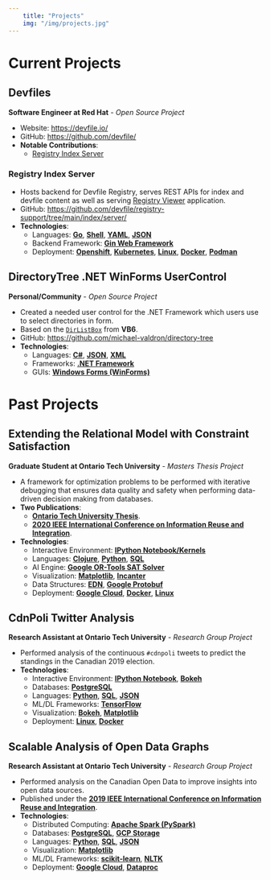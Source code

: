 ```yaml
---
    title: "Projects"
    img: "/img/projects.jpg"
---
```


# Current Projects

## Devfiles
**Software Engineer at Red Hat** - *Open Source Project*
- Website: <a href="https://devfile.io" target="_blank">https://devfile.io/</a>
- GitHub: <a href="https://github.com/devfile/" target="_blank">https://github.com/devfile/</a>
- **Notable Contributions**:
    - [Registry Index Server](#registry-index-server)

### Registry Index Server
- Hosts backend for Devfile Registry, serves REST APIs for index and devfile content as well as serving [Registry Viewer](https://github.com/devfile/registry-viewer) application.
- GitHub: <a href="https://github.com/devfile/registry-support/tree/main/index/server/" target="_blank">https://github.com/devfile/registry-support/tree/main/index/server/</a>
- **Technologies**:
    - Languages: <a href="https://go.dev/" target="_blank">**Go**</a>, <a href="https://en.wikipedia.org/wiki/Shell_script" target="_blank">**Shell**</a>, <a href="https://www.redhat.com/en/topics/automation/what-is-yaml" target="_blank">**YAML**</a>, <a href="https://www.json.org/json-en.html" target="_blank">**JSON**</a>
    - Backend Framework: <a href="https://github.com/gin-gonic/gin" target="_blank">**Gin Web Framework**</a>
    - Deployment: <a href="https://cloud.redhat.com/learn/what-is-openshift" target="_blank">**Openshift**</a>, <a href="https://kubernetes.io/" target="_blank">**Kubernetes**</a>, <a href="https://en.wikipedia.org/wiki/Linux" target="_blank">**Linux**</a>, <a href="https://www.docker.com/" target="_target">**Docker**</a>, <a href="https://podman.io/" target="_target">**Podman**</a>

## DirectoryTree .NET WinForms UserControl
**Personal/Community** - *Open Source Project*
- Created a needed user control for the .NET Framework which users use to select directories in form.
- Based on the <a href="https://docs.microsoft.com/en-us/dotnet/api/microsoft.visualbasic.compatibility.vb6.dirlistbox?view=netframework-4.8" target="_blank">`DirListBox`</a> from **VB6**.
- GitHub: <a href="https://github.com/michael-valdron/directory-tree" target="_blank">https://github.com/michael-valdron/directory-tree</a>
- **Technologies**:
    - Languages: <a href="https://docs.microsoft.com/en-us/dotnet/csharp/" target="_blank">**C#**</a>, <a href="https://www.json.org/json-en.html" target="_blank">**JSON**</a>, <a href="https://www.w3.org/XML/" target="_blank">**XML**</a>
    - Frameworks: <a href="https://dotnet.microsoft.com/learn/dotnet/what-is-dotnet-framework" target="_blank">**.NET Framework**</a>
    - GUIs: <a href="https://docs.microsoft.com/en-us/dotnet/desktop/winforms/?view=netdesktop-5.0" target="_blank">**Windows Forms (WinForms)**</a>
<!-- , <a href="https://en.wikipedia.org/wiki/Extensible_Application_Markup_Language" target="_blank">**XAML**</a> -->
<!-- , <a href="https://docs.microsoft.com/en-us/dotnet/desktop/wpf/?view=netdesktop-5.0" target="_blank">**Windows Presentation Foundation (WPF)**</a> -->

# Past Projects

## Extending the Relational Model with Constraint Satisfaction 
**Graduate Student at Ontario Tech University** - *Masters Thesis Project*
- A framework for optimization problems to be performed with iterative debugging that ensures data quality and safety when performing data-driven decision making from databases.
- **Two Publications**: 
    - <a href="http://ir.library.dc-uoit.ca/handle/10155/1282" target="__blank">**Ontario Tech University Thesis**</a>.
    - <a href="https://homepages.uc.edu/~niunn/IRI20/" target="_blank">**2020 IEEE International Conference on Information Reuse and Integration**</a>.
- **Technologies**:
    - Interactive Environment: <a href="https://jupyter.org/" target="_blank">**IPython Notebook/Kernels**</a>
    - Languages: <a href="https://clojure.org/" target="_blank">**Clojure**</a>, <a href="https://python.org/" target="_blank">**Python**</a>, <a href="https://en.wikipedia.org/wiki/SQL" target="_blank">**SQL**</a>
    - AI Engine: <a href="https://developers.google.com/optimization/cp/cp_solver" target="_blank">**Google OR-Tools SAT Solver**</a>
    - Visualization: <a href="https://matplotlib.org/" target="_blank">**Matplotlib**</a>, <a href="http://incanter.org/" target="_blank">**Incanter**</a>
    - Data Structures: <a href="https://github.com/edn-format/edn" target="_blank">**EDN**</a>, <a href="https://developers.google.com/protocol-buffers" target="_blank">**Google Protobuf**</a>
    - Deployment: <a href="https://cloud.google.com/" target="_blank">**Google Cloud**</a>, <a href="https://www.docker.com/" target="_target">**Docker**</a>, <a href="https://en.wikipedia.org/wiki/Linux" target="_blank">**Linux**</a>

## CdnPoli Twitter Analysis
**Research Assistant at Ontario Tech University** - *Research Group Project*
- Performed analysis of the continuous `#cdnpoli` tweets to predict the standings in the Canadian 2019 election.
- **Technologies**:
    - Interactive Environment: <a href="https://jupyter.org/" target="_blank">**IPython Notebook**</a>, <a href="https://bokeh.org/" target="_blank">**Bokeh**</a>
    - Databases: <a href="https://www.postgresql.org/" target="_blank">**PostgreSQL**</a>
    - Languages: <a href="https://python.org/" target="_blank">**Python**</a>, <a href="https://en.wikipedia.org/wiki/SQL" target="_blank">**SQL**</a>, <a href="https://www.json.org/json-en.html" target="_blank">**JSON**</a>
    - ML/DL Frameworks: <a href="https://www.tensorflow.org/" target="_blank">**TensorFlow**</a>
    - Visualization: <a href="https://bokeh.org/" target="_blank">**Bokeh**</a>, <a href="https://matplotlib.org/" target="_blank">**Matplotlib**</a>
    - Deployment: <a href="https://en.wikipedia.org/wiki/Linux" target="_blank">**Linux**</a>, <a href="https://www.docker.com/" target="_target">**Docker**</a>

## Scalable Analysis of Open Data Graphs
**Research Assistant at Ontario Tech University** -
*Research Group Project*
- Performed analysis on the Canadian Open Data to improve insights into open data sources.
- Published under the **<a href="http://www.sis.pitt.edu/lersais/iri/2019/" target="_blank">2019 IEEE International Conference on Information Reuse and Integration</a>**.
- **Technologies**:
    - Distributed Computing: <a href="https://spark.apache.org/" target="_blank">**Apache Spark (PySpark)**</a>
    - Databases: <a href="https://www.postgresql.org/" target="_blank">**PostgreSQL**</a>, <a href="https://cloud.google.com/storage" target="_blank">**GCP Storage**</a>
    - Languages: <a href="https://python.org/" target="_blank">**Python**</a>, <a href="https://en.wikipedia.org/wiki/SQL" target="_blank">**SQL**</a>, <a href="https://www.json.org/json-en.html" target="_blank">**JSON**</a>
    - Visualization: <a href="https://matplotlib.org/" target="_blank">**Matplotlib**</a>
    - ML/DL Frameworks: <a href="https://scikit-learn.org/stable/" target="_blank">**scikit-learn**</a>, <a href="https://www.nltk.org/" target="_blank">**NLTK**</a>
    - Deployment: <a href="https://cloud.google.com/" target="_blank">**Google Cloud**</a>, <a href="https://cloud.google.com/dataproc" target="_blank">**Dataproc**</a>
